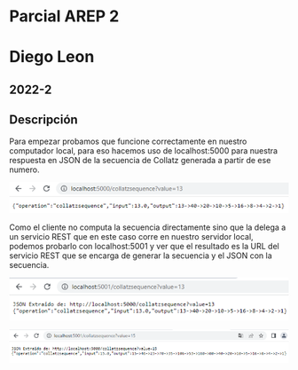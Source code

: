 # Parcial AREP 2
# Diego Leon
## 2022-2

## Descripción

Para empezar probamos que funcione correctamente en nuestro computador local, para eso hacemos uso de localhost:5000 para nuestra respuesta en JSON de la secuencia de Collatz generada a partir de ese numero.

![](img/Capture1.PNG)

Como el cliente no computa la secuencia directamente sino que la delega a un servicio REST que en este caso corre en nuestro servidor local, podemos probarlo con localhost:5001 y ver que el resultado es la URL del servicio REST que se encarga de generar la secuencia y el JSON con la secuencia.

![](img/Capture3.PNG)

![](img/Capture2.PNG)